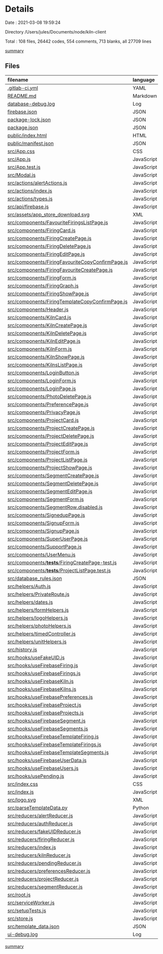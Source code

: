 # Details

Date : 2021-03-08 19:59:24

Directory /Users/jules/Documents/node/kiln-client

Total : 108 files,  26442 codes, 554 comments, 713 blanks, all 27709 lines

[summary](results.md)

## Files
| filename | language | code | comment | blank | total |
| :--- | :--- | ---: | ---: | ---: | ---: |
| [.gitlab-ci.yml](/.gitlab-ci.yml) | YAML | 22 | 0 | 5 | 27 |
| [README.md](/README.md) | Markdown | 37 | 0 | 32 | 69 |
| [database-debug.log](/database-debug.log) | Log | 2 | 0 | 1 | 3 |
| [firebase.json](/firebase.json) | JSON | 16 | 10 | 0 | 26 |
| [package-lock.json](/package-lock.json) | JSON | 20,198 | 0 | 1 | 20,199 |
| [package.json](/package.json) | JSON | 69 | 0 | 1 | 70 |
| [public/index.html](/public/index.html) | HTML | 22 | 23 | 2 | 47 |
| [public/manifest.json](/public/manifest.json) | JSON | 25 | 0 | 1 | 26 |
| [src/App.css](/src/App.css) | CSS | 33 | 0 | 6 | 39 |
| [src/App.js](/src/App.js) | JavaScript | 192 | 19 | 8 | 219 |
| [src/App.test.js](/src/App.test.js) | JavaScript | 15 | 0 | 5 | 20 |
| [src/Modal.js](/src/Modal.js) | JavaScript | 18 | 1 | 3 | 22 |
| [src/actions/alertActions.js](/src/actions/alertActions.js) | JavaScript | 17 | 0 | 6 | 23 |
| [src/actions/index.js](/src/actions/index.js) | JavaScript | 540 | 83 | 59 | 682 |
| [src/actions/types.js](/src/actions/types.js) | JavaScript | 129 | 0 | 22 | 151 |
| [src/api/firebase.js](/src/api/firebase.js) | JavaScript | 66 | 13 | 13 | 92 |
| [src/assets/app_store_download.svg](/src/assets/app_store_download.svg) | XML | 46 | 0 | 1 | 47 |
| [src/components/FavouriteFiringsListPage.js](/src/components/FavouriteFiringsListPage.js) | JavaScript | 32 | 0 | 6 | 38 |
| [src/components/FiringCard.js](/src/components/FiringCard.js) | JavaScript | 16 | 2 | 3 | 21 |
| [src/components/FiringCreatePage.js](/src/components/FiringCreatePage.js) | JavaScript | 30 | 0 | 5 | 35 |
| [src/components/FiringDeletePage.js](/src/components/FiringDeletePage.js) | JavaScript | 62 | 0 | 9 | 71 |
| [src/components/FiringEditPage.js](/src/components/FiringEditPage.js) | JavaScript | 35 | 1 | 6 | 42 |
| [src/components/FiringFavouriteCopyConfirmPage.js](/src/components/FiringFavouriteCopyConfirmPage.js) | JavaScript | 99 | 0 | 9 | 108 |
| [src/components/FiringFavouriteCreatePage.js](/src/components/FiringFavouriteCreatePage.js) | JavaScript | 55 | 0 | 4 | 59 |
| [src/components/FiringForm.js](/src/components/FiringForm.js) | JavaScript | 53 | 0 | 9 | 62 |
| [src/components/FiringGraph.js](/src/components/FiringGraph.js) | JavaScript | 155 | 37 | 9 | 201 |
| [src/components/FiringShowPage.js](/src/components/FiringShowPage.js) | JavaScript | 257 | 12 | 24 | 293 |
| [src/components/FiringTemplateCopyConfirmPage.js](/src/components/FiringTemplateCopyConfirmPage.js) | JavaScript | 112 | 2 | 12 | 126 |
| [src/components/Header.js](/src/components/Header.js) | JavaScript | 19 | 0 | 4 | 23 |
| [src/components/KilnCard.js](/src/components/KilnCard.js) | JavaScript | 15 | 0 | 5 | 20 |
| [src/components/KilnCreatePage.js](/src/components/KilnCreatePage.js) | JavaScript | 19 | 1 | 5 | 25 |
| [src/components/KilnDeletePage.js](/src/components/KilnDeletePage.js) | JavaScript | 72 | 0 | 8 | 80 |
| [src/components/KilnEditPage.js](/src/components/KilnEditPage.js) | JavaScript | 27 | 0 | 7 | 34 |
| [src/components/KilnForm.js](/src/components/KilnForm.js) | JavaScript | 90 | 1 | 11 | 102 |
| [src/components/KilnShowPage.js](/src/components/KilnShowPage.js) | JavaScript | 33 | 0 | 5 | 38 |
| [src/components/KilnsListPage.js](/src/components/KilnsListPage.js) | JavaScript | 23 | 0 | 7 | 30 |
| [src/components/LoginButton.js](/src/components/LoginButton.js) | JavaScript | 29 | 3 | 5 | 37 |
| [src/components/LoginForm.js](/src/components/LoginForm.js) | JavaScript | 42 | 1 | 6 | 49 |
| [src/components/LoginPage.js](/src/components/LoginPage.js) | JavaScript | 48 | 2 | 7 | 57 |
| [src/components/PhotoDeletePage.js](/src/components/PhotoDeletePage.js) | JavaScript | 53 | 2 | 8 | 63 |
| [src/components/PreferencePage.js](/src/components/PreferencePage.js) | JavaScript | 50 | 6 | 6 | 62 |
| [src/components/PrivacyPage.js](/src/components/PrivacyPage.js) | JavaScript | 189 | 0 | 3 | 192 |
| [src/components/ProjectCard.js](/src/components/ProjectCard.js) | JavaScript | 50 | 0 | 5 | 55 |
| [src/components/ProjectCreatePage.js](/src/components/ProjectCreatePage.js) | JavaScript | 36 | 1 | 8 | 45 |
| [src/components/ProjectDeletePage.js](/src/components/ProjectDeletePage.js) | JavaScript | 62 | 0 | 9 | 71 |
| [src/components/ProjectEditPage.js](/src/components/ProjectEditPage.js) | JavaScript | 43 | 1 | 7 | 51 |
| [src/components/ProjectForm.js](/src/components/ProjectForm.js) | JavaScript | 165 | 6 | 16 | 187 |
| [src/components/ProjectListPage.js](/src/components/ProjectListPage.js) | JavaScript | 126 | 1 | 12 | 139 |
| [src/components/ProjectShowPage.js](/src/components/ProjectShowPage.js) | JavaScript | 229 | 7 | 15 | 251 |
| [src/components/SegmentCreatePage.js](/src/components/SegmentCreatePage.js) | JavaScript | 35 | 2 | 6 | 43 |
| [src/components/SegmentDeletePage.js](/src/components/SegmentDeletePage.js) | JavaScript | 43 | 0 | 9 | 52 |
| [src/components/SegmentEditPage.js](/src/components/SegmentEditPage.js) | JavaScript | 28 | 16 | 6 | 50 |
| [src/components/SegmentForm.js](/src/components/SegmentForm.js) | JavaScript | 77 | 3 | 6 | 86 |
| [src/components/SegmentRow.disabled.js](/src/components/SegmentRow.disabled.js) | JavaScript | 21 | 19 | 3 | 43 |
| [src/components/SignedupPage.js](/src/components/SignedupPage.js) | JavaScript | 20 | 0 | 3 | 23 |
| [src/components/SignupForm.js](/src/components/SignupForm.js) | JavaScript | 59 | 0 | 5 | 64 |
| [src/components/SignupPage.js](/src/components/SignupPage.js) | JavaScript | 26 | 0 | 5 | 31 |
| [src/components/SuperUserPage.js](/src/components/SuperUserPage.js) | JavaScript | 112 | 0 | 9 | 121 |
| [src/components/SupportPage.js](/src/components/SupportPage.js) | JavaScript | 13 | 0 | 3 | 16 |
| [src/components/UserMenu.js](/src/components/UserMenu.js) | JavaScript | 47 | 1 | 3 | 51 |
| [src/components/__tests__/FiringCreatePage-test.js](/src/components/__tests__/FiringCreatePage-test.js) | JavaScript | 12 | 0 | 3 | 15 |
| [src/components/__tests__/ProjectListPage.test.js](/src/components/__tests__/ProjectListPage.test.js) | JavaScript | 39 | 1 | 6 | 46 |
| [src/database_rules.json](/src/database_rules.json) | JSON | 28 | 0 | 1 | 29 |
| [src/helpers/Auth.js](/src/helpers/Auth.js) | JavaScript | 50 | 5 | 9 | 64 |
| [src/helpers/PrivateRoute.js](/src/helpers/PrivateRoute.js) | JavaScript | 24 | 3 | 3 | 30 |
| [src/helpers/dates.js](/src/helpers/dates.js) | JavaScript | 12 | 1 | 4 | 17 |
| [src/helpers/formHelpers.js](/src/helpers/formHelpers.js) | JavaScript | 478 | 169 | 37 | 684 |
| [src/helpers/logoHelpers.js](/src/helpers/logoHelpers.js) | JavaScript | 52 | 0 | 6 | 58 |
| [src/helpers/photoHelpers.js](/src/helpers/photoHelpers.js) | JavaScript | 43 | 18 | 3 | 64 |
| [src/helpers/timedController.js](/src/helpers/timedController.js) | JavaScript | 26 | 5 | 3 | 34 |
| [src/helpers/unitHelpers.js](/src/helpers/unitHelpers.js) | JavaScript | 138 | 3 | 11 | 152 |
| [src/history.js](/src/history.js) | JavaScript | 2 | 0 | 2 | 4 |
| [src/hooks/useFakeUID.js](/src/hooks/useFakeUID.js) | JavaScript | 12 | 0 | 4 | 16 |
| [src/hooks/useFirebaseFiring.js](/src/hooks/useFirebaseFiring.js) | JavaScript | 20 | 0 | 6 | 26 |
| [src/hooks/useFirebaseFirings.js](/src/hooks/useFirebaseFirings.js) | JavaScript | 15 | 0 | 5 | 20 |
| [src/hooks/useFirebaseKiln.js](/src/hooks/useFirebaseKiln.js) | JavaScript | 20 | 0 | 5 | 25 |
| [src/hooks/useFirebaseKilns.js](/src/hooks/useFirebaseKilns.js) | JavaScript | 15 | 0 | 4 | 19 |
| [src/hooks/useFirebasePreferences.js](/src/hooks/useFirebasePreferences.js) | JavaScript | 14 | 0 | 5 | 19 |
| [src/hooks/useFirebaseProject.js](/src/hooks/useFirebaseProject.js) | JavaScript | 20 | 0 | 5 | 25 |
| [src/hooks/useFirebaseProjects.js](/src/hooks/useFirebaseProjects.js) | JavaScript | 15 | 0 | 4 | 19 |
| [src/hooks/useFirebaseSegment.js](/src/hooks/useFirebaseSegment.js) | JavaScript | 15 | 0 | 5 | 20 |
| [src/hooks/useFirebaseSegments.js](/src/hooks/useFirebaseSegments.js) | JavaScript | 15 | 0 | 4 | 19 |
| [src/hooks/useFirebaseTemplateFiring.js](/src/hooks/useFirebaseTemplateFiring.js) | JavaScript | 20 | 0 | 5 | 25 |
| [src/hooks/useFirebaseTemplateFirings.js](/src/hooks/useFirebaseTemplateFirings.js) | JavaScript | 19 | 0 | 4 | 23 |
| [src/hooks/useFirebaseTemplateSegments.js](/src/hooks/useFirebaseTemplateSegments.js) | JavaScript | 12 | 0 | 4 | 16 |
| [src/hooks/useFirebaseUserData.js](/src/hooks/useFirebaseUserData.js) | JavaScript | 8 | 0 | 5 | 13 |
| [src/hooks/useFirebaseUsers.js](/src/hooks/useFirebaseUsers.js) | JavaScript | 8 | 0 | 5 | 13 |
| [src/hooks/usePending.js](/src/hooks/usePending.js) | JavaScript | 6 | 0 | 4 | 10 |
| [src/index.css](/src/index.css) | CSS | 12 | 0 | 2 | 14 |
| [src/index.js](/src/index.js) | JavaScript | 12 | 3 | 3 | 18 |
| [src/logo.svg](/src/logo.svg) | XML | 7 | 0 | 1 | 8 |
| [src/parseTemplateData.py](/src/parseTemplateData.py) | Python | 31 | 2 | 6 | 39 |
| [src/reducers/alertReducer.js](/src/reducers/alertReducer.js) | JavaScript | 19 | 0 | 2 | 21 |
| [src/reducers/authReducer.js](/src/reducers/authReducer.js) | JavaScript | 49 | 23 | 5 | 77 |
| [src/reducers/fakeUIDReducer.js](/src/reducers/fakeUIDReducer.js) | JavaScript | 10 | 0 | 3 | 13 |
| [src/reducers/firingReducer.js](/src/reducers/firingReducer.js) | JavaScript | 38 | 6 | 4 | 48 |
| [src/reducers/index.js](/src/reducers/index.js) | JavaScript | 25 | 0 | 2 | 27 |
| [src/reducers/kilnReducer.js](/src/reducers/kilnReducer.js) | JavaScript | 23 | 0 | 4 | 27 |
| [src/reducers/pendingReducer.js](/src/reducers/pendingReducer.js) | JavaScript | 35 | 0 | 8 | 43 |
| [src/reducers/preferencesReducer.js](/src/reducers/preferencesReducer.js) | JavaScript | 14 | 0 | 3 | 17 |
| [src/reducers/projectReducer.js](/src/reducers/projectReducer.js) | JavaScript | 29 | 0 | 4 | 33 |
| [src/reducers/segmentReducer.js](/src/reducers/segmentReducer.js) | JavaScript | 32 | 0 | 4 | 36 |
| [src/root.js](/src/root.js) | JavaScript | 15 | 3 | 3 | 21 |
| [src/serviceWorker.js](/src/serviceWorker.js) | JavaScript | 98 | 31 | 13 | 142 |
| [src/setupTests.js](/src/setupTests.js) | JavaScript | 1 | 4 | 1 | 6 |
| [src/store.js](/src/store.js) | JavaScript | 8 | 1 | 3 | 12 |
| [src/template_data.json](/src/template_data.json) | JSON | 591 | 0 | 0 | 591 |
| [ui-debug.log](/ui-debug.log) | Log | 1 | 0 | 1 | 2 |

[summary](results.md)